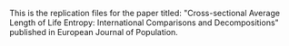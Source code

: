 This is the replication files for the paper titled: "Cross-sectional Average Length of Life Entropy: International Comparisons and Decompositions" published in European Journal of Population. 
